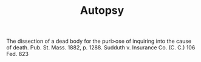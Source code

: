 ---
title: Autopsy
letter: A
permalink: "/definitions/autopsy.html"
body: The dissection of a dead body for the puri>ose of inquiring into the cause of
  death. Pub. St. Mass. 1882, p. 1288. Sudduth v. Insurance Co. (C. C.) 106 Fed. 823
published_at: '2018-07-07'
layout: post
---